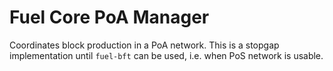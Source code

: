 # Fuel Core PoA Manager

Coordinates block production in a PoA network. This is a stopgap implementation until `fuel-bft` can be used, i.e. when PoS network is usable.

